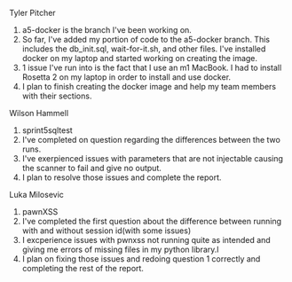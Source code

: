 Tyler Pitcher
1. a5-docker is the branch I've been working on.
2. So far, I've added my portion of code to the a5-docker branch. This includes the db_init.sql, wait-for-it.sh, and other files. I've installed docker on my laptop and started working on creating the image.
3. 1 issue I've run into is the fact that I use an m1 MacBook. I had to install Rosetta 2 on my laptop in order to install and use docker.
4. I plan to finish creating the docker image and help my team members with their sections.

Wilson Hammell
1. sprint5sqltest
2. I've completed on question regarding the differences between the two runs.
3. I've exerpienced issues with parameters that are not injectable causing the scanner to fail and give no output.
4. I plan to resolve those issues and complete the report.

Luka Milosevic 
1. pawnXSS
2. I've completed the first question about the difference between running with and without session id(with some issues)
3. I excperience issues with pwnxss not running quite as intended and giving me errors of missing files in my python library.l
4. I plan on fixing those issues and redoing question 1 correctly and completing the rest of the report.
